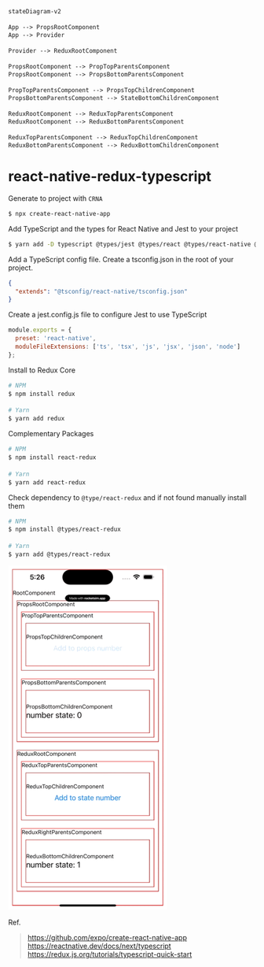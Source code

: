 ```mermaid
stateDiagram-v2

App --> PropsRootComponent
App --> Provider 

Provider --> ReduxRootComponent

PropsRootComponent --> PropTopParentsComponent
PropsRootComponent --> PropsBottomParentsComponent

PropTopParentsComponent --> PropsTopChildrenComponent
PropsBottomParentsComponent --> StateBottomChildrenComponent

ReduxRootComponent --> ReduxTopParentsComponent
ReduxRootComponent --> ReduxBottomParentsComponent

ReduxTopParentsComponent --> ReduxTopChildrenComponent
ReduxBottomParentsComponent --> ReduxBottomChildrenComponent
```

# react-native-redux-typescript

Generate to project with `CRNA`
```bash
$ npx create-react-native-app
```
Add TypeScript and the types for React Native and Jest to your project
```bash
$ yarn add -D typescript @types/jest @types/react @types/react-native @types/react-test-renderer @tsconfig/react-native
```

Add a TypeScript config file. Create a tsconfig.json in the root of your project.
```json
{
  "extends": "@tsconfig/react-native/tsconfig.json"
}
```
Create a jest.config.js file to configure Jest to use TypeScript
```javascript
module.exports = {
  preset: 'react-native',
  moduleFileExtensions: ['ts', 'tsx', 'js', 'jsx', 'json', 'node']
};
```
Install to Redux Core
```bash
# NPM
$ npm install redux

# Yarn
$ yarn add redux
```
Complementary Packages
```bash
# NPM
$ npm install react-redux

# Yarn
$ yarn add react-redux

```
Check dependency to `@type/react-redux` and if not found manually install them
```bash
# NPM
$ npm install @types/react-redux

# Yarn
$ yarn add @types/react-redux
```

![](./redux.gif)

Ref.
> https://github.com/expo/create-react-native-app  
> https://reactnative.dev/docs/next/typescript  
> https://redux.js.org/tutorials/typescript-quick-start  
